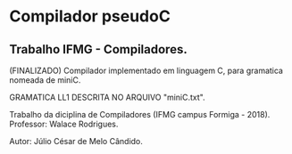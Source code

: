 # Compilador pseudoC
## Trabalho IFMG - Compiladores.

(FINALIZADO) Compilador implementado em linguagem C, para gramatica nomeada de miniC.

GRAMATICA LL1 DESCRITA NO ARQUIVO "miniC.txt".

Trabalho da diciplina de Compiladores (IFMG campus Formiga - 2018). Professor: Walace Rodrigues.

Autor: Júlio César de Melo Cândido.
